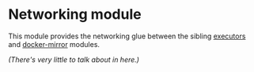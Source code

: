 # Networking module

This module provides the networking glue between the sibling [executors](https://registry.terraform.io/modules/sourcegraph/executors/aws/3.41.0/submodules/executors) and [docker-mirror](https://registry.terraform.io/modules/sourcegraph/executors/aws/3.41.0/submodules/docker-mirror) modules.

_(There's very little to talk about in here.)_
